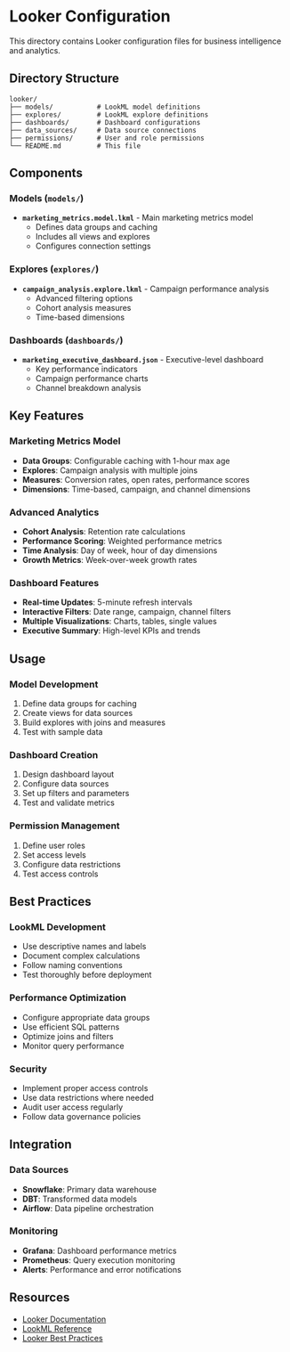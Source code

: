 # Looker Configuration

This directory contains Looker configuration files for business intelligence and analytics.

## Directory Structure

```
looker/
├── models/           # LookML model definitions
├── explores/         # LookML explore definitions
├── dashboards/       # Dashboard configurations
├── data_sources/     # Data source connections
├── permissions/      # User and role permissions
└── README.md         # This file
```

## Components

### Models (`models/`)
- **`marketing_metrics.model.lkml`** - Main marketing metrics model
  - Defines data groups and caching
  - Includes all views and explores
  - Configures connection settings

### Explores (`explores/`)
- **`campaign_analysis.explore.lkml`** - Campaign performance analysis
  - Advanced filtering options
  - Cohort analysis measures
  - Time-based dimensions

### Dashboards (`dashboards/`)
- **`marketing_executive_dashboard.json`** - Executive-level dashboard
  - Key performance indicators
  - Campaign performance charts
  - Channel breakdown analysis

## Key Features

### Marketing Metrics Model
- **Data Groups**: Configurable caching with 1-hour max age
- **Explores**: Campaign analysis with multiple joins
- **Measures**: Conversion rates, open rates, performance scores
- **Dimensions**: Time-based, campaign, and channel dimensions

### Advanced Analytics
- **Cohort Analysis**: Retention rate calculations
- **Performance Scoring**: Weighted performance metrics
- **Time Analysis**: Day of week, hour of day dimensions
- **Growth Metrics**: Week-over-week growth rates

### Dashboard Features
- **Real-time Updates**: 5-minute refresh intervals
- **Interactive Filters**: Date range, campaign, channel filters
- **Multiple Visualizations**: Charts, tables, single values
- **Executive Summary**: High-level KPIs and trends

## Usage

### Model Development
1. Define data groups for caching
2. Create views for data sources
3. Build explores with joins and measures
4. Test with sample data

### Dashboard Creation
1. Design dashboard layout
2. Configure data sources
3. Set up filters and parameters
4. Test and validate metrics

### Permission Management
1. Define user roles
2. Set access levels
3. Configure data restrictions
4. Test access controls

## Best Practices

### LookML Development
- Use descriptive names and labels
- Document complex calculations
- Follow naming conventions
- Test thoroughly before deployment

### Performance Optimization
- Configure appropriate data groups
- Use efficient SQL patterns
- Optimize joins and filters
- Monitor query performance

### Security
- Implement proper access controls
- Use data restrictions where needed
- Audit user access regularly
- Follow data governance policies

## Integration

### Data Sources
- **Snowflake**: Primary data warehouse
- **DBT**: Transformed data models
- **Airflow**: Data pipeline orchestration

### Monitoring
- **Grafana**: Dashboard performance metrics
- **Prometheus**: Query execution monitoring
- **Alerts**: Performance and error notifications

## Resources

- [Looker Documentation](https://docs.looker.com/)
- [LookML Reference](https://docs.looker.com/reference/lookml-reference)
- [Looker Best Practices](https://docs.looker.com/best-practices)
